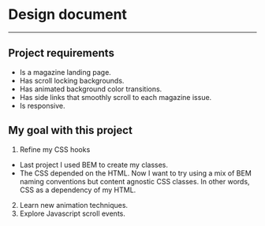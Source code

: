 # Design document
---
## Project requirements
- Is a magazine landing page.
- Has scroll locking backgrounds.
- Has animated background color transitions.
- Has side links that smoothly scroll to each magazine issue.
- Is responsive.

## My goal with this project
1. Refine my CSS hooks
  - Last project I used BEM to create my classes.
  - The CSS depended on the HTML.
  Now I want to try using a mix of BEM naming conventions but content agnostic CSS classes. In other words, 
  CSS as a dependency of my HTML.
2. Learn new animation techniques.
3. Explore Javascript scroll events.
